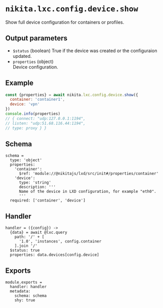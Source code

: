
# `nikita.lxc.config.device.show`

Show full device configuration for containers or profiles.

## Output parameters

* `$status` (boolean)
  True if the device was created or the configuraion updated.
* `properties` (object)   
  Device configuration.

## Example

```js
const {properties} = await nikita.lxc.config.device.show({
  container: 'container1',
  device: 'vpn'
})
console.info(properties)
// { connect: "udp:127.0.0.1:1194",
// listen: "udp:51.68.116.44:1194",
// type: proxy } }
```

## Schema

    schema =
      type: 'object'
      properties:
        'container':
          $ref: 'module://@nikitajs/lxd/src/init#/properties/container'
        'device':
          type: 'string'
          description: '''
          Name of the device in LXD configuration, for example "eth0".
          '''
      required: ['container', 'device']

## Handler

    handler = ({config}) ->
      {data} = await @lxc.query
        path: '/' + [
          '1.0', 'instances', config.container
        ].join '/'
      $status: true
      properties: data.devices[config.device]

## Exports

    module.exports =
      handler: handler
      metadata:
        schema: schema
        shy: true
